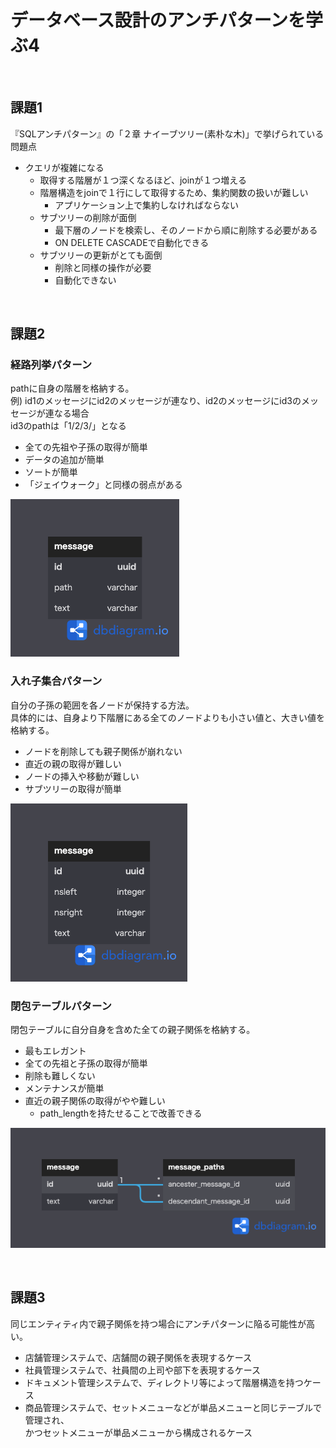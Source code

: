 # データベース設計のアンチパターンを学ぶ4

<br>

## 課題1

『SQLアンチパターン』の「２章 ナイーブツリー(素朴な木)」で挙げられている問題点
- クエリが複雑になる
  - 取得する階層が１つ深くなるほど、joinが１つ増える
  - 階層構造をjoinで１行にして取得するため、集約関数の扱いが難しい
    - アプリケーション上で集約しなければならない
  - サブツリーの削除が面倒
    - 最下層のノードを検索し、そのノードから順に削除する必要がある
    - ON DELETE CASCADEで自動化できる
  - サブツリーの更新がとても面倒
    - 削除と同様の操作が必要
    - 自動化できない

<br>  

## 課題2

### 経路列挙パターン  
pathに自身の階層を格納する。  
例) id1のメッセージにid2のメッセージが連なり、id2のメッセージにid3のメッセージが連なる場合  
id3のpathは「1/2/3/」となる

- 全ての先祖や子孫の取得が簡単
- データの追加が簡単
- ソートが簡単
- 「ジェイウォーク」と同様の弱点がある  

![モデリング図](データベース設計のアンチパターンを学ぶ4_経路列挙.png)  


### 入れ子集合パターン   
自分の子孫の範囲を各ノードが保持する方法。  
具体的には、自身より下階層にある全てのノードよりも小さい値と、大きい値を格納する。  
- ノードを削除しても親子関係が崩れない
- 直近の親の取得が難しい
- ノードの挿入や移動が難しい
- サブツリーの取得が簡単

![モデリング図](データベース設計のアンチパターンを学ぶ4_入れ子集合.png)  

### 閉包テーブルパターン   
閉包テーブルに自分自身を含めた全ての親子関係を格納する。
- 最もエレガント
- 全ての先祖と子孫の取得が簡単
- 削除も難しくない
- メンテナンスが簡単
- 直近の親子関係の取得がやや難しい
  - path_lengthを持たせることで改善できる

![モデリング図](データベース設計のアンチパターンを学ぶ4_閉包テーブル.png)

<br>

## 課題3
同じエンティティ内で親子関係を持つ場合にアンチパターンに陥る可能性が高い。  
- 店舗管理システムで、店舗間の親子関係を表現するケース
- 社員管理システムで、社員間の上司や部下を表現するケース
- ドキュメント管理システムで、ディレクトリ等によって階層構造を持つケース
- 商品管理システムで、セットメニューなどが単品メニューと同じテーブルで管理され、  
 かつセットメニューが単品メニューから構成されるケース
